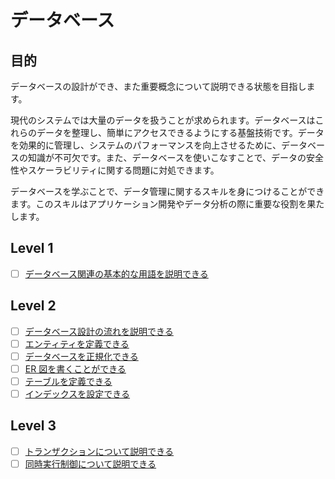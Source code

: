 # データベース

## 目的

データベースの設計ができ、また重要概念について説明できる状態を目指します。

現代のシステムでは大量のデータを扱うことが求められます。データベースはこれらのデータを整理し、簡単にアクセスできるようにする基盤技術です。データを効果的に管理し、システムのパフォーマンスを向上させるために、データベースの知識が不可欠です。また、データベースを使いこなすことで、データの安全性やスケーラビリティに関する問題に対処できます。

データベースを学ぶことで、データ管理に関するスキルを身につけることができます。このスキルはアプリケーション開発やデータ分析の際に重要な役割を果たします。

## Level 1

- [ ] [データベース関連の基本的な用語を説明できる](/quest/technologies/database/BASIC.md)

## Level 2

- [ ] [データベース設計の流れを説明できる](/quest/technologies/database/FLOW.md)
- [ ] [エンティティを定義できる](/quest/technologies/database/ENTITY.md)
- [ ] [データベースを正規化できる](/quest/technologies/database/NORMALIZATION.md)
- [ ] [ER 図を書くことができる](/quest/technologies/database/ER_DIAGRAM.md)
- [ ] [テーブルを定義できる](/quest/technologies/database/TABLE_DEFINITION.md)
- [ ] [インデックスを設定できる](/quest/technologies/database/INDEX.md)

## Level 3

- [ ] [トランザクションについて説明できる](/quest/technologies/database/TRANSACTION.md)
- [ ] [同時実行制御について説明できる](/quest/technologies/database/LOCK.md)
